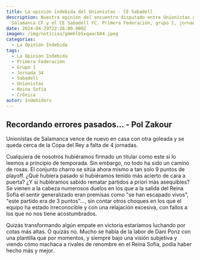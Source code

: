 ```yaml
---
title: La opinión indebida del Unionistas - CE Sabadell
description: Nuestra opinión del encuentro disputado entre Unionistas de
  Salamanca CF y el CE Sabadell FC. Primera Federación, grupo 1, jornada 34.
date: 2024-04-29T22:26:00.000Z
imagen: /img/noticias/gmmhlb5xqaacb04.jpeg
categorias:
  - La Opinión Indebida
tags:
  - La Opinión Indebida
  - Primera Federación
  - Grupo 1
  - Jornada 34
  - Sabadell
  - Unionistas
  - Reina Sofía
  - Crónica
autor: Indebiders
---
```

## Recordando errores pasados... - Pol Zakour

Unionistas de Salamanca vence de nuevo en casa con otra goleada y se queda cerca de la Copa del Rey a falta de 4 jornadas.

Cualquiera de nosotros hubiéramos firmado un titular como este si lo leemos a principio de temporada. Sin embargo, no todo ha sido un camino de rosas. El conjunto charro se sitúa ahora mismo a tan solo 9 puntos de playoff. ¿Qué hubiera pasado si hubiéramos tenido más acierto de cara a puerta? ¿Y si hubiéramos sabido rematar partidos a priori más asequibles? Se vienen a la cabeza numerosos duelos en los que a la salida del Reina Sofía  el sentir generalizado eran premisas como "se han escapado vivos", "este partido era de 3 puntos"..., sin contar otros choques en los que el equipo ha estado irreconocible y con una relajación excesiva, con fallos a los que no nos tiene acostumbrados.

Quizás transformando algún empate en victoria estaríamos luchando por cotas más altas. O quizás no. Mucho se habla de la labor de Dani Ponz con una plantilla que por momentos, y siempre bajo una visión subjetiva y viendo cómo machaca a rivales de renombre en el Reina Sofía, podía haber hecho más y mejor.
